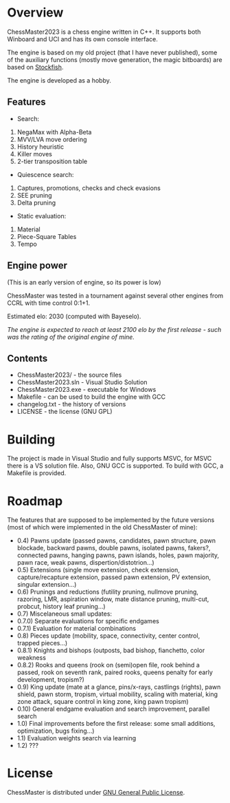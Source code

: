 # Overview
ChessMaster2023 is a chess engine written in C++. It supports both Winboard and UCI and has its own console interface. 

The engine is based on my old project (that I have never published), some of the auxiliary functions (mostly move generation, the magic bitboards) are based on [Stockfish](https://github.com/official-stockfish/Stockfish/tree/master).

The engine is developed as a hobby.

## Features
* Search:
1) NegaMax with Alpha-Beta
2) MVV/LVA move ordering
3) History heuristic
4) Killer moves
5) 2-tier transposition table

* Quiescence search:
1) Captures, promotions, checks and check evasions
2) SEE pruning
3) Delta pruning

* Static evaluation:
1) Material
2) Piece-Square Tables
3) Tempo

## Engine power
(This is an early version of engine, so its power is low)

ChessMaster was tested in a tournament against several other engines from CCRL
with time control 0:1+1.

Estimated elo: 2030 (computed with Bayeselo).

_The engine is expected to reach at least 2100 elo by the first release - such was the
rating of the original engine of mine._

## Contents
* ChessMaster2023/ - the source files
* ChessMaster2023.sln - Visual Studio Solution
* ChessMaster2023.exe - executable for Windows
* Makefile - can be used to build the engine with GCC
* changelog.txt - the history of versions
* LICENSE - the license (GNU GPL)


# Building
The project is made in Visual Studio and fully supports MSVC, for MSVC there is a VS solution file. Also, GNU GCC is supported.
To build with GCC, a Makefile is provided.

# Roadmap
The features that are supposed to be implemented by the future versions (most of which were implemented in the old ChessMaster of mine):

* 0.4) Pawns update (passed pawns, candidates, pawn structure, pawn blockade, backward pawns, 
	 double pawns, isolated pawns, fakers?, connected pawns, hanging pawns,
	 pawn islands, holes, pawn majority, pawn race, weak pawns, dispertion/distotrion...)
* 0.5) Extensions (single move extension, check extension, capture/recapture extension,
	 passed pawn extension, PV extension, singular extension...)
* 0.6) Prunings and reductions (futility pruning, nullmove pruning, razoring, LMR, aspiration window,
	 mate distance pruning, multi-cut, probcut, history leaf pruning...)
* 0.7) Miscelaneous small updates:
* 0.7.0) Separate evaluations for specific endgames
* 0.7.1) Evaluation for material combinations
* 0.8) Pieces update (mobility, space, connectivity, center control, trapped pieces...)
* 0.8.1) Knights and bishops (outposts, bad bishop, fianchetto, color weakness
* 0.8.2) Rooks and queens (rook on (semi)open file, rook behind a passed, rook on seventh rank,
	   paired rooks, queens penalty for early development, tropism?)
* 0.9) King update (mate at a glance, pins/x-rays, castlings (rights), pawn shield, pawn storm, tropism,
	 virtual mobility, scaling with material, king zone attack, square control in king zone, king pawn tropism)
* 0.10) General endgame evaluation and search improvement, parallel search
* 1.0) Final improvements before the first release: some small additions, optimization, bugs fixing...)
* 1.1) Evaluation weights search via learning
* 1.2) ???


# License
ChessMaster is distributed under [GNU General Public License](https://www.gnu.org/licenses/).
